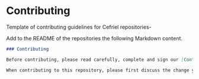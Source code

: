 # Contributing
Template of contributing guidelines for Cefriel repositories-

Add to the README of the repositories the following Markdown content.

```markdown
### Contributing

Before contributing, please read carefully, complete and sign our [Contributor Licence Agreement](https://github.com/cefriel/contributing/blob/main/contributor-license-agreement.pdf). 

When contributing to this repository, please first discuss the change you wish to make via issue or any other available method with the repository's owners.
```
